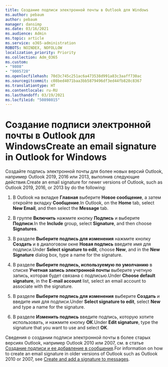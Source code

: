 ```yaml
---
title: Создание подписи электронной почты в Outlook для Windows
ms.author: pebaum
author: pebaum
manager: dansimp
ms.date: 03/16/2021
ms.audience: Admin
ms.topic: article
ms.service: o365-administration
ROBOTS: NOINDEX, NOFOLLOW
localization_priority: Priority
ms.collection: Adm_O365
ms.custom:
- "9808"
- "9005728"
ms.openlocfilehash: 70d3c745c251ac6a473538d991a83c3aaff730ac
ms.sourcegitcommit: c08bed4071baa3bb5879496df3ed44fb828c8367
ms.translationtype: HT
ms.contentlocale: ru-RU
ms.lasthandoff: 03/19/2021
ms.locfileid: "50898015"
---
```

# <a name="create-an-email-signature-in-outlook-for-windows"></a><span data-ttu-id="dac3f-102">Создание подписи электронной почты в Outlook для Windows</span><span class="sxs-lookup"><span data-stu-id="dac3f-102">Create an email signature in Outlook for Windows</span></span>

<span data-ttu-id="dac3f-103">Создайте подпись электронной почты для более новых версий Outlook, например Outlook 2019, 2016 или 2013, выполнив следующие действия.</span><span class="sxs-lookup"><span data-stu-id="dac3f-103">Create an email signature for newer versions of Outlook, such as Outlook 2019, 2016, or 2013 by do the following:</span></span>

1. <span data-ttu-id="dac3f-104">В Outlook на вкладке **Главная** выберите **Новое сообщение**, а затем откройте вкладку **Сообщение**.</span><span class="sxs-lookup"><span data-stu-id="dac3f-104">In Outlook, on the **Home** tab, select **New Email**, and then select the **Message** tab.</span></span>

1. <span data-ttu-id="dac3f-105">В группе **Включить** нажмите кнопку **Подпись** и выберите **Подписи**.</span><span class="sxs-lookup"><span data-stu-id="dac3f-105">In the **Include** group, select **Signature**, and then choose **Signatures**.</span></span>

1. <span data-ttu-id="dac3f-106">В разделе **Выберите подпись для изменения** нажмите кнопку **Создать** и в диалоговом окне **Новая подпись** введите имя для подписи.</span><span class="sxs-lookup"><span data-stu-id="dac3f-106">Under **Select signature to edit**, choose **New**, and in the **New Signature** dialog box, type a name for the signature.</span></span>

1. <span data-ttu-id="dac3f-107">В разделе **Выберите подпись, используемую по умолчанию** в списке **Учетная запись электронной почты** выберите учетную запись, которая будет связана с подписью.</span><span class="sxs-lookup"><span data-stu-id="dac3f-107">Under **Choose default signature**, in the **E-mail account** list, select an email account to associate with the signature.</span></span>

1. <span data-ttu-id="dac3f-108">В разделе **Выберите подпись для изменения** выберите **Создать** и введите имя для подписи.</span><span class="sxs-lookup"><span data-stu-id="dac3f-108">Under **Select signature to edit**, select **New** and type a name for the signature.</span></span>

1. <span data-ttu-id="dac3f-109">В разделе **Изменить подпись** введите подпись, которую хотите использовать, и нажмите кнопку **ОК**.</span><span class="sxs-lookup"><span data-stu-id="dac3f-109">Under **Edit signature**, type the signature that you want to use and select **OK**.</span></span>

<span data-ttu-id="dac3f-110">Сведения о создании подписи электронной почты в более старых версиях Outlook, например Outlook 2010 или 2007, см. в статье [Создание подписи и ее добавление в сообщения](https://support.microsoft.com/office/8ee5d4f4-68fd-464a-a1c1-0e1c80bb27f2#ID0EAADAAA=Office_2007_-_2010).</span><span class="sxs-lookup"><span data-stu-id="dac3f-110">For information on how to create an email signature in older versions of Outlook such as Outlook 2010 or 2007, see [Create and add a signature to messages](https://support.microsoft.com/office/8ee5d4f4-68fd-464a-a1c1-0e1c80bb27f2#ID0EAADAAA=Office_2007_-_2010).</span></span>

